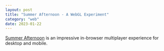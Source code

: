 ```yaml
---
layout: post
title: "Summer Afternoon - A WebGL Experiment"
category: "web"
date: 2023-01-22
---
```


[Summer Afternoon](https://summer-afternoon.vlucendo.com/) is an impressive in-browser multiplayer experience for desktop and mobile.
